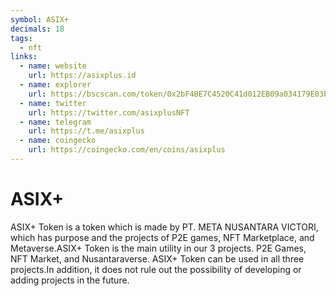 ```yaml
---
symbol: ASIX+
decimals: 18
tags:
  - nft
links:
  - name: website
    url: https://asixplus.id
  - name: explorer
    url: https://bscscan.com/token/0x2bF4BE7C4520C41d012EB09a034179E03b898534
  - name: twitter
    url: https://twitter.com/asixplusNFT
  - name: telegram
    url: https://t.me/asixplus
  - name: coingecko
    url: https://coingecko.com/en/coins/asixplus
---
```


# ASIX+

ASIX+ Token is a token which is made by PT. META NUSANTARA VICTORI, which has purpose and the projects of P2E games, NFT Marketplace, and Metaverse.ASIX+ Token is the main utility in our 3 projects. P2E Games, NFT Market, and Nusantaraverse. ASIX+ Token can be used in all three projects.In addition, it does not rule out the possibility of developing or adding projects in the future.
